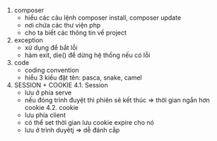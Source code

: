 1. composer
   - hiểu các câu lệnh composer install, composer update
   - nơi chứa các thư viện php
   - cho ta biết các thông tin về project
2. exception
   - xử dụng để bắt lỗi
   - hàm exit, die() để dừng hệ thống nếu có lỗi
3. code
   - coding convention
   - hiểu 3 kiểu đặt tên: pasca, snake, camel
4. SESSION + COOKIE
   4.1. Session
   - lưu ở phía serve
   - nếu đóng trình đuyệt thì phiên sẽ kết thúc => thời gian ngắn hơn cookie
     4.2. cookie
   - lưu phía client
   - có thể set thời gian lưu cookie expire cho nó
   - lưu ở trình duyêtj => dễ đánh cắp
